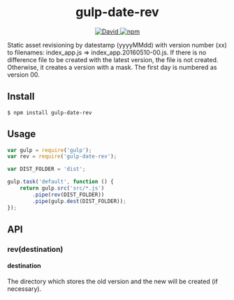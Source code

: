 <h1 align="center">
	gulp-date-rev
</h1>

<p align="center">
    <a href="https://david-dm.org/vivcogit/gulp-date-rev">
        <img alt="David" src="https://img.shields.io/david/vivcogit/gulp-date-rev.svg?style=flat-square" />
    </a>
    <a href="https://www.npmjs.com/package/gulp-date-rev">
        <img alt="npm" src="https://img.shields.io/npm/v/gulp-date-rev.svg?style=flat-square" />
    </a>
</p>

Static asset revisioning by datestamp (yyyyMMdd) with version number (xx) to filenames: 
index_app.js => index_app.20160510-00.js.
If there is no difference file to be created with the latest version, the file is not created. 
Otherwise, it creates a version with a mask. The first day is numbered as version 00.

## Install
```
$ npm install gulp-date-rev
```

## Usage
```js
var gulp = require('gulp');
var rev = require('gulp-date-rev');

var DIST_FOLDER = 'dist';

gulp.task('default', function () {
	return gulp.src('src/*.js')
		.pipe(rev(DIST_FOLDER))
		.pipe(gulp.dest(DIST_FOLDER));
});
```


## API

### rev(destination)

#### destination

The directory which stores the old version and the new will be created (if necessary).
